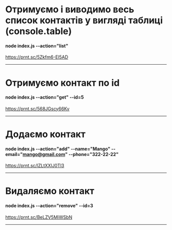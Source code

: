 # Отримуємо і виводимо весь список контактів у вигляді таблиці (console.table)

#### node index.js --action="list"

https://prnt.sc/5Zkfm6-El5AD

---

# Отримуємо контакт по id

#### node index.js --action="get" --id=5

https://prnt.sc/568JGscy66Kv

---

# Додаємо контакт

#### node index.js --action="add" --name="Mango" --email="mango@gmail.com" --phone="322-22-22"

https://prnt.sc/lZLtXXlJ0Tl3

---

# Видаляємо контакт

#### node index.js --action="remove" --id=3

https://prnt.sc/BeLZV5MiWSbN

---
